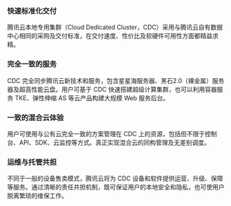 ### 快速标准化交付
腾讯云本地专用集群（Cloud Dedicated Cluster，CDC）采用与腾讯云自有数据中心相同的采购及交付标准，在交付速度、性价比及软硬件可用性方面都精益求精。

### 完全一致的服务
CDC 完全同步腾讯云新技术和服务，包含星星海服务器、黑石2.0（裸金属）服务器及超高性能云盘。用户可基于 CDC 快速搭建超级计算集群，也可以利用容器服务 TKE、弹性伸缩 AS 等云产品构建大规模 Web 服务后台。

### 一致的混合云体验
用户可使用与公有云完全一致的方案管理在 CDC 上的资源，包括但不限于控制台、API、SDK、云监控等方式。真正实现混合云的同构管理及无差别调度。

### 运维与托管共担
不同于一般的设备售卖模式，腾讯云将为 CDC 设备和软件提供运营、升级、保障等服务。通过清晰的责任共担机制，既可保证用户的本地安全和隐私，也可使用户脱离繁琐的维保工作。

